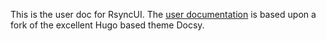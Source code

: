 This is the user doc for RsyncUI. The [user documentation]([https://github.com/rsyncOSX/mydocsy](https://rsyncui.netlify.app/docs/)) is based upon a fork of 
the excellent Hugo based theme Docsy.
